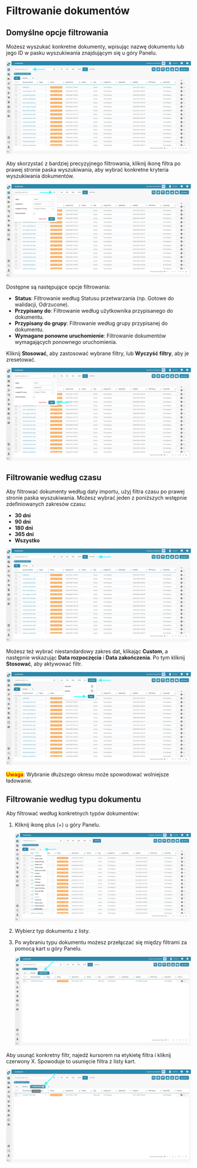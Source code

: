 # Filtrowanie dokumentów

## Domyślne opcje filtrowania

Możesz wyszukać konkretne dokumenty, wpisując nazwę dokumentu lub jego ID w pasku wyszukiwania znajdującym się u góry Panelu.

![](https://raw.githubusercontent.com/Fellow-Consulting-AG/docbits/refs/heads/main/readme/.gitbook/assets/FilteringDocs_1.png)

Aby skorzystać z bardziej precyzyjnego filtrowania, kliknij ikonę filtra po prawej stronie paska wyszukiwania, aby wybrać konkretne kryteria wyszukiwania dokumentów.

![](https://raw.githubusercontent.com/Fellow-Consulting-AG/docbits/refs/heads/main/readme/.gitbook/assets/FilteringDocs_2.png)

Dostępne są następujące opcje filtrowania:

* **Status**: Filtrowanie według Statusu przetwarzania (np. Gotowe do walidacji, Odrzucone).
* **Przypisany do**: Filtrowanie według użytkownika przypisanego do dokumentu.
* **Przypisany do grupy**: Filtrowanie według grupy przypisanej do dokumentu.
* **Wymagane ponowne uruchomienie**: Filtrowanie dokumentów wymagających ponownego uruchomienia.

Kliknij **Stosować**, aby zastosować wybrane filtry, lub **Wyczyść filtry**, aby je zresetować.

![](https://raw.githubusercontent.com/Fellow-Consulting-AG/docbits/refs/heads/main/readme/.gitbook/assets/FilteringDocs_3.png)

## Filtrowanie według czasu

Aby filtrować dokumenty według daty importu, użyj filtra czasu po prawej stronie paska wyszukiwania. Możesz wybrać jeden z poniższych wstępnie zdefiniowanych zakresów czasu:

* **30 dni**
* **90 dni**
* **180 dni**
* **365 dni**
* **Wszystko**

![](https://raw.githubusercontent.com/Fellow-Consulting-AG/docbits/refs/heads/main/readme/.gitbook/assets/FilteringDocs_4.png)

Możesz też wybrać niestandardowy zakres dat, klikając **Custom**, a następnie wskazując **Data rozpoczęcia** i **Data zakończenia**. Po tym kliknij **Stosować**, aby aktywować filtr.

![](https://raw.githubusercontent.com/Fellow-Consulting-AG/docbits/refs/heads/main/readme/.gitbook/assets/FilteringDocs_5.png)

<mark style="color:red;">**Uwaga**</mark>: Wybranie dłuższego okresu może spowodować wolniejsze ładowanie.

## Filtrowanie według typu dokumentu

Aby filtrować według konkretnych typów dokumentów:

1.  Kliknij ikonę plus (+) u góry Panelu.

    ![](https://raw.githubusercontent.com/Fellow-Consulting-AG/docbits/refs/heads/main/readme/.gitbook/assets/FilteringDocs_6.png)
2. Wybierz typ dokumentu z listy.
3.  Po wybraniu typu dokumentu możesz przełączać się między filtrami za pomocą kart u góry Panelu.

    ![](https://raw.githubusercontent.com/Fellow-Consulting-AG/docbits/refs/heads/main/readme/.gitbook/assets/FilteringDocs_7.png)

Aby usunąć konkretny filtr, najedź kursorem na etykietę filtra i kliknij czerwony X. Spowoduje to usunięcie filtra z listy kart.

![](https://raw.githubusercontent.com/Fellow-Consulting-AG/docbits/refs/heads/main/readme/.gitbook/assets/FilteringDocs_8.png)
